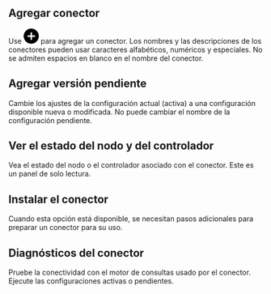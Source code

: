 Agregar conector
----------------

Use ![""](Images/ebt1659745488877.svg) para agregar un conector. Los nombres y las descripciones de los conectores pueden usar caracteres alfabéticos, numéricos y especiales. No se admiten espacios en blanco en el nombre del conector.

Agregar versión pendiente
-------------------------

Cambie los ajustes de la configuración actual (activa) a una configuración disponible nueva o modificada. No puede cambiar el nombre de la configuración pendiente.

Ver el estado del nodo y del controlador
----------------------------------------

Vea el estado del nodo o el controlador asociado con el conector. Este es un panel de solo lectura.

Instalar el conector
--------------------

Cuando esta opción está disponible, se necesitan pasos adicionales para preparar un conector para su uso.

Diagnósticos del conector
-------------------------

Pruebe la conectividad con el motor de consultas usado por el conector. Ejecute las configuraciones activas o pendientes.
